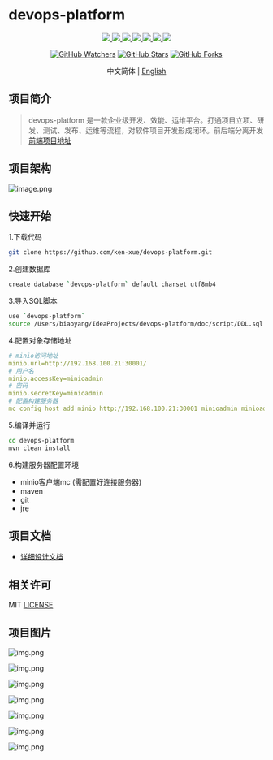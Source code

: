 # devops-platform

<p align="center">
  <a href="https://github.com/ken-xue/devops-platform/blob/master/LICENSE">
    <img src="https://img.shields.io/static/v1?label=license&message=MIT&color=green">
  </a>
  <a href="https://github.com/ken-xue/devops-platform/blob/master/LICENSE">
    <img src="https://img.shields.io/static/v1?label=JDK&message=17&color=red">
  </a>
  <a href="https://github.com/ken-xue/devops-platform/blob/master/LICENSE">
    <img src="https://img.shields.io/static/v1?label=SpringBoot&message=3&color=green">
  </a>
  <a href="https://kubernetes.io">
    <img src="https://img.shields.io/static/v1?label=kubernetes&message=1.2x&color=blue">
  </a>
  <a href="https://github.com/ken-xue/devops-platform/blob/master/LICENSE">
    <img src="https://img.shields.io/static/v1?label=Jsch&message=0.1.55&color=red">
  </a>  
  <a href="https://github.com/ken-xue/devops-platform/blob/master/LICENSE">
    <img src="https://img.shields.io/static/v1?label=mybatis-plus&message=3.5&color=blue">
  </a>
  <a href="https://github.com/ken-xue/devops-platform/blob/master/LICENSE">
    <img src="https://img.shields.io/static/v1?label=minio&message=8.3.3&color=red">
  </a>  
</p>

<p align="center">
<a title="GitHub Watchers" target="_blank" href="https://github.com/ken-xue/devops-platform/watchers"><img alt="GitHub Watchers" src="https://img.shields.io/github/watchers/ken-xue/devops-platform.svg?label=Watchers&style=social"></a>  
  <a title="GitHub Stars" target="_blank" href="https://github.com/ken-xue/devops-platform/stargazers"><img alt="GitHub Stars" src="https://img.shields.io/github/stars/ken-xue/devops-platform.svg?label=Stars&style=social"></a>  
  <a title="GitHub Forks" target="_blank" href="https://github.com/ken-xue/devops-platform/network/members"><img alt="GitHub Forks" src="https://img.shields.io/github/forks/ken-xue/devops-platform.svg?label=Forks&style=social"></a>
</p>

<p align="center"> 中文简体  |  <a title="English" href="README_en.md"> English</a></p>



## 项目简介

> devops-platform 是一款企业级开发、效能、运维平台。打通项目立项、研发、测试、发布、运维等流程，对软件项目开发形成闭环。前后端分离开发[前端项目地址](https://github.com/ken-xue/devops-platform-vue)

## 项目架构

![image.png](doc/image/ddd-layer.png)

## 快速开始

1.下载代码
```bash
git clone https://github.com/ken-xue/devops-platform.git
```
2.创建数据库
```bash
create database `devops-platform` default charset utf8mb4
```
3.导入SQL脚本
```bash
use `devops-platform`
source /Users/biaoyang/IdeaProjects/devops-platform/doc/script/DDL.sql
```

4.配置对象存储地址

```yaml
# minio访问地址
minio.url=http://192.168.100.21:30001/
# 用户名
minio.accessKey=minioadmin
# 密码
minio.secretKey=minioadmin
# 配置构建服务器
mc config host add minio http://192.168.100.21:30001 minioadmin minioadmin
```

5.编译并运行
```bash
cd devops-platform
mvn clean install
```

6.构建服务器配置环境

- minio客户端mc (需配置好连接服务器)
- maven
- git
- jre

## 项目文档

- [详细设计文档](https://www.yuque.com/docs/share/2a5531ff-f74d-48a5-922a-226c52abd755)

## 相关许可

MIT [LICENSE](./LICENSE)

## 项目图片

![img.png](doc/image/machine-img.png)

![img.png](doc/image/pipeline-list.png)

![img.png](doc/image/pipeline-img.png)

![img.png](doc/image/pipeline-node-logger.png)

![img.png](doc/image/pipeline-logger.png)

![img.png](doc/image/minio-create.png)

![img.png](doc/image/project-task.png)